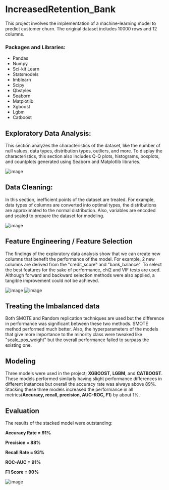 # IncreasedRetention_Bank
This project involves the implementation of a machine-learning model to predict customer churn. The original dataset includes 10000 rows and 12 columns.

### Packages and Libraries:
- Pandas
- Numpy
- Sci-kit Learn
- Statsmodels
- Imblearn
- Scipy
- Qbstyles
- Seaborn
- Matplotlib
- Xgboost
- Lgbm
- Catboost

## Exploratory Data Analysis:
This section analyzes the characteristics of the dataset, like the number of null values, data types, distribution types, outliers, and more. 
To display the characteristics, this section also includes Q-Q plots, histograms, boxplots, and countplots generated using Seaborn and Matplotlib libraries.

![image](https://github.com/YusufGulcan/IncreasedRetention_Bank/assets/105684729/5e80a50c-90fa-4fb7-ae78-8b39be61a123)


## Data Cleaning:
In this section, inefficient points of the dataset are treated. For example, data types of columns are converted into optimal types, the distributions are approximated to the normal distribution. 
Also, variables are encoded and scaled to prepare the dataset for modeling. 

![image](https://github.com/YusufGulcan/IncreasedRetention_Bank/assets/105684729/d87e3180-3b2f-4f6b-8e43-d4f4460fa4c7)

## Feature Engineering / Feature Selection

The findings of the exploratory data analysis show that we can create new columns that benefit the performance of the model. For example, 2 new columns are derived from the "credit_score" and "bank_balance". 
To select the best features for the sake of performance, chi2 and VIF tests are used. Although forward and backward selection methods were also applied, a tangible improvement could not be achieved.  

![image](https://github.com/YusufGulcan/IncreasedRetention_Bank/assets/105684729/36e2fc9e-0157-474b-bc80-7ea7cfa9b60f)   ![image](https://github.com/YusufGulcan/IncreasedRetention_Bank/assets/105684729/0dfe6e3c-9268-4c29-8ff8-bfe93e8d6671)  

## Treating the Imbalanced data

Both SMOTE and Random replication techniques are used but the difference in performance was significant between these two methods. SMOTE method performed much better. 
Also, the hyperparameters of the models that give more importance to the minority class were tweaked like "scale_pos_weight" but the overall performance failed to surpass the existing one.

## Modeling
Three models were used in the project; **XGBOOST**, **LGBM**, and **CATBOOST**. These models performed similarly having slight performance differences in different instances but overall the accuracy rate was always above 89%. 
Stacking these three models increased the performance in all metrics(**Accuracy, recall, precision, AUC-ROC, F1**) by about 1%. 

## Evaluation 
The results of the stacked model were outstanding:

**Accuracy Rate = 91%**

**Precision = 88%**

**Recall Rate = 93%**

**ROC-AUC = 91%**

**F1 Score = 90%**

![image](https://github.com/YusufGulcan/IncreasedRetention_Bank/assets/105684729/22270047-dd97-483f-aa8f-96925be06d5a)


















